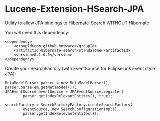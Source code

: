 Lucene-Extension-HSearch-JPA
============================

Utility to allow JPA bindings to Hibernate-Search WITHOUT Hibernate

You will need this dependency:

	<dependency>
		<groupId>com.github.hotware</groupId>
		<artifactId>hibernate-search-standalone</artifactId>
		<version>0.1.0.0</version>
	</dependency>
	
Create your SearchFactory (with EventSource for EclipseLink Event style JPA):

	MetaModelParser parser = new MetaModelParser();
	parser.parse(em.getMetamodel());
	JPAEventSource eventSource = JPAEventSource.register(
			parser.getIndexRelevantEntites(), true);

	searchFactory = SearchFactoryFactory.createSearchFactory(
			eventSource, new SearchConfigurationImpl(),
			parser.getIndexRelevantEntites());